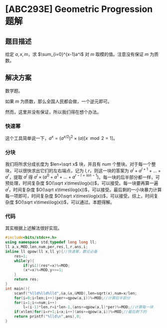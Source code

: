 # [ABC293E] Geometric Progression 题解

## 题目描述

给定 $a,x,m$，求 $\sum_{i=0}^{x-1}a^i$ 对 $m$ 取模的值。注意没有保证 $m$ 为质数。

## 解决方案

数学题。

如果 $m$ 为质数，那么全国人民都会做，一个逆元即可。

然而，这里并没有保证，所以我们得在想个办法。

### 快速幂

这个工具简单说一下，$a^x=(a^{x/2})^2\times (a)[x\mod2=1]$。

### 分块

我们将所求分成长度为 $len=\sqrt x$ 块，并且有 $num$ 个整块。对于每一个整块，可以很快求出它们的左右端点，记为 $l,r$，则这一块的答案为 $a^l+a^{l+1}+\dots+a^r$，提取 $a^l$ 得 $a^l\times(a^0+a^1+\dots+a^{r-l=len-1})$。每一块的后半部分都一样，可预处理，时间复杂度 $O(\sqrt x\times\log(x))$，可以接受。每一块要再算一遍 $a^l$，时间复杂度 $O(\sqrt x\times\log(x))$，可以接受。最后剩的一小块暴力计算每一项即可，时间复杂度 $O(\sqrt x\times\log(x))$，可以接受。综上，时间复杂度 $O(\sqrt x\times\log(x))$，可以通过。本题得解。

### 代码

其实根据上述解法很好实现。

```cpp
#include<bits/stdc++.h>
using namespace std;typedef long long ll;
ll a,x,MOD,len,num,per,res,l,r,ans,i;
inline ll qpow(ll x,ll y){//快速幂，数论必备
	res=1;
	while(y){
		if(y&1)(res*=x)%=MOD;
		(x*=x)%=MOD,y>>=1;
	}
	return res;
}
int main(){
	scanf("%lld%lld%lld",&a,&x,&MOD),len=sqrt(x),num=x/len;
	for(i=0;i<len;i++)(per+=qpow(a,i))%=MOD;//计算后半部分
	for(i=1;i<=num;i++)
		l=(i-1)*len,r=i*len-1,(ans+=qpow(a,l)*per)%=MOD;//计算每一块
	if(x%len)for(i=r+1;i<x;i++)(ans+=qpow(a,i))%=MOD;//最后剩下的
	return printf("%lld\n",ans),0;
}
```